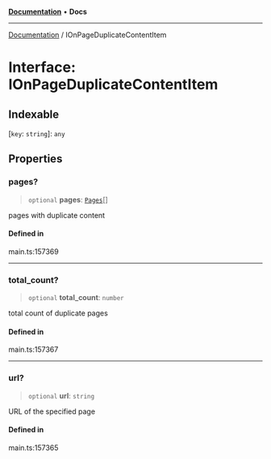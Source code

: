 [**Documentation**](../README.md) • **Docs**

***

[Documentation](../globals.md) / IOnPageDuplicateContentItem

# Interface: IOnPageDuplicateContentItem

## Indexable

 \[`key`: `string`\]: `any`

## Properties

### pages?

> `optional` **pages**: [`Pages`](../classes/Pages.md)[]

pages with duplicate content

#### Defined in

main.ts:157369

***

### total\_count?

> `optional` **total\_count**: `number`

total count of duplicate pages

#### Defined in

main.ts:157367

***

### url?

> `optional` **url**: `string`

URL of the specified page

#### Defined in

main.ts:157365
